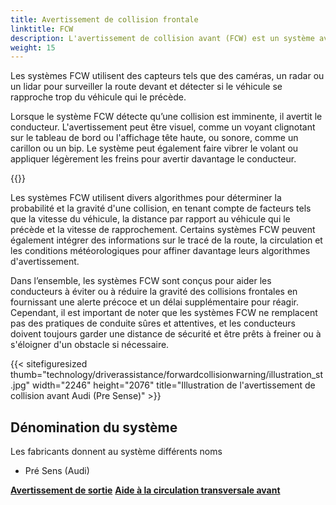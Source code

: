 ```yaml
---
title: Avertissement de collision frontale
linktitle: FCW
description: L'avertissement de collision avant (FCW) est un système avancé d'aide à la conduite conçu pour aider les conducteurs à éviter ou à atténuer les collisions frontales.
weight: 15
---
```

<!-- markdownlint-disable MD033 -->

Les systèmes FCW utilisent des capteurs tels que des caméras, un radar ou un lidar pour surveiller la route devant et détecter si le véhicule se rapproche trop du véhicule qui le précède.

Lorsque le système FCW détecte qu’une collision est imminente, il avertit le conducteur. L'avertissement peut être visuel, comme un voyant clignotant sur le tableau de bord ou l'affichage tête haute, ou sonore, comme un carillon ou un bip. Le système peut également faire vibrer le volant ou appliquer légèrement les freins pour avertir davantage le conducteur.

{{<evkxdisplayaddarticle />}}

Les systèmes FCW utilisent divers algorithmes pour déterminer la probabilité et la gravité d'une collision, en tenant compte de facteurs tels que la vitesse du véhicule, la distance par rapport au véhicule qui le précède et la vitesse de rapprochement. Certains systèmes FCW peuvent également intégrer des informations sur le tracé de la route, la circulation et les conditions météorologiques pour affiner davantage leurs algorithmes d'avertissement.

Dans l’ensemble, les systèmes FCW sont conçus pour aider les conducteurs à éviter ou à réduire la gravité des collisions frontales en fournissant une alerte précoce et un délai supplémentaire pour réagir. Cependant, il est important de noter que les systèmes FCW ne remplacent pas des pratiques de conduite sûres et attentives, et les conducteurs doivent toujours garder une distance de sécurité et être prêts à freiner ou à s'éloigner d'un obstacle si nécessaire.

{{< sitefiguresized thumb="technology/driverassistance/forwardcollisionwarning/illustration_st.jpg" width="2246" height="2076" title="Illustration de l'avertissement de collision avant Audi (Pre Sense)" >}}

## Dénomination du système

Les fabricants donnent au système différents noms

- Pré Sens (Audi)

<div class="mt-3 mb-3">
     <a href="../exitwarning/" class="text-decoration-none text-black"><strong><i class="bi-arrow-left"></i> Avertissement de sortie</strong></a>
     <a href="../frontcrosstrafficassist/" class="text-decoration-none text-black float-end"><strong>Aide à la circulation transversale avant <i class="bi-arrow-right"></i> </strong></a>
</div>